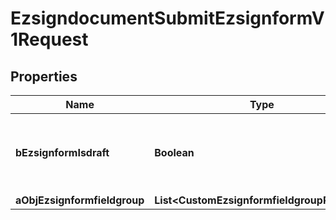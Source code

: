 

# EzsigndocumentSubmitEzsignformV1Request

## Properties

Name | Type | Description | Notes
------------ | ------------- | ------------- | -------------
**bEzsignformIsdraft** | **Boolean** | Whether the Ezsignform submitted is a draft or not. | 
**aObjEzsignformfieldgroup** | **List&lt;CustomEzsignformfieldgroupRequest&gt;** |  | 




